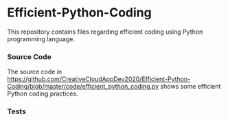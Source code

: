 # Efficient-Python-Coding
This repository contains files regarding efficient coding using Python programming language.


### Source Code

The source code in https://github.com/CreativeCloudAppDev2020/Efficient-Python-Coding/blob/master/code/efficient_python_coding.py shows some
efficient Python coding practices.

### Tests
